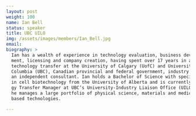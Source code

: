 ```yaml
---
layout: post
weight: 100
name: Ian Bell
status: speaker
title: UBC UILO
img: /assets/images/members/Ian_Bell.jpg
email: 
biography: >
  Ian has a wealth of experience in technology evaluation, business develop-
  ment, licensing and company creation, having spent over 17 years in academic
  technology transfer at the University of Calgary (UofC) and University of British
  Columbia (UBC), Canadian provincial and federal government, industry and as
  an independent consultant. Ian holds a Bachelor of Science with specialization
  in cell biotechnology from the University of Alberta and is currently a Technolo-
  gy Transfer Manager at UBC’s University-Industry Liaison Office (UILO) where
  he manages a large portfolio of physical science, materials and medical-device
  based technologies.

---
```

